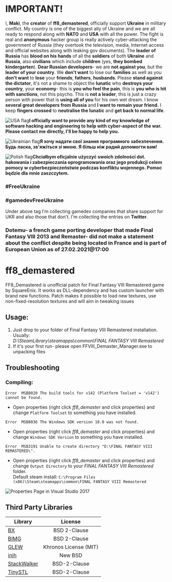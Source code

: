 # IMPORTANT!
I, **Maki**, the **creator** of **ff8_demastered**, officially support **Ukraine** in military conflict. My country is one of the biggest ally of Ukraine and we are all ready to respond along with **NATO** and **USA** with all the power. The fight is real and **anonymous** hacker group is really actively cyber-attacking the government of Russia (they overtook the television, media, Internet access and official websites along with leaking gov documents). The **leader of Russia** has **blood on his hands** of all the **soldiers** of both **Ukraine** and **Russia**, also **civilians** which include **children** (yes, **they bombed kindergarten**). **Dear Russian developers**- we are **not against you**, but the **leader of your country**. We **don't want** to lose our **families** as well as you **don't want** to **lose** your **friends**, **fathers**, **husbands**. Please **stand against the dictator**, it's not a shame to object the **lunatic** who **destroys your country**, your **economy**- this is **you who feel the pain**, this is **you who is hit with sanctions**, not this psycho. This is **not a leader**, this is just a crazy person with power that is **using all of you** for his own wet dream. I know **several great developers from Russia** and **I want to remain your friend.** I keep **fingers crossed** to **neutralise the lunatic** and **get back to normal life**. 

![USA flag](https://mgomulak.pl/f/flag22_64.jpg)**I officially want to provide any kind of my knowledge of software hacking and engineering to help with cyber-aspect of the war. Please contact me directly, I'll be happy to help you.** 

![Ukrainian flag](https://mgomulak.pl/f/flag46_64.jpg)**Я хочу надати свої знання програмного забезпечення. Будь ласка, зв'яжіться зі мною. Я більш ніж радий допомогти вам!**

![Polish flag](https://mgomulak.pl/f/flag70_64.jpg)**Chciałbym oficjalnie użyczyć swoich zdolności dot. hakowania i zabezpieczania oprogramowania oraz jego produkcji celem pomocy w cyberbezpieczeństwie podczas konfliktu wojennego. Pomoc będzie dla mnie zaszczytem.** 
### #FreeUkraine
### #gamedevFreeUkraine
Under above tag I'm collecting gamedev companies that share support for UKR and also those that don't. I'm collecting the entries on **Twitter**. 

### Dotemu- a french game porting developer that made Final Fantasy VIII 2013 and Remaster- did not make a statement about the conflict despite being located in France and is part of European Union as of 27.02.2021@17:00

# ff8_demastered
FF8_Demastered is unofficial patch for Final Fantasy VIII Remastered game by SquareEnix. It works as DLL-dependency and has custom launcher with brand new functions. Patch makes it possible to load new textures, use non-fixed-resolution textures and will aim in tweaking issues

## Usage:
1. Just drop to your folder of Final Fantasy VIII Remastered installation.
Usually:<br/>
_D:\SteamLibrary\steamapps\common\FINAL FANTASY VIII Remastered_<br/>
2. If it's your first run- please open FFVIII_Demaster_Manager.exe to unpacking files

## Troubleshooting
### Compiling:
`Error	MSB8020	The build tools for v142 (Platform Toolset = 'v142') cannot be found.`<br/>
  - Open properties (right click _ff8_demaster_ and click properties) and change `Platform Toolset` to something you have installed.

`Error	MSB8036	The Windows SDK version 10.0 was not found.`<br/>
  - Open properties (right click _ff8_demaster_ and click properties) and change `Windows SDK Version` to something you have installed.

`Error	MSB3191	Unable to create directory "D:\FINAL FANTASY VIII REMASTERED\".`<br/>
  - Open properties (right click _ff8_demaster_ and click properties) and change `Output Directory` to your _FINAL FANTASY VIII Remastered_ folder.<br/>
Default steam install: `C:\Program Files (x86)\Steam\steamapps\common\FINAL FANTASY VIII Remastered`


![Properties Page in Visual Studio 2017](https://cdn.discordapp.com/attachments/622172784667394052/628892957327753216/unknown.png)

## Third Party Libraries

| Library                                                      | License               |
| ------------------------------------------------------------ |:---------------------:|
| [BX](https://github.com/bkaradzic/bx)                        | BSD 2-Clause          |
| [BIMG](https://github.com/bkaradzic/bimg)                    | BSD 2-Clause          |
| [GLEW](https://github.com/nigels-com/glew)                   | Khronos License (MIT) |
| [inih](https://github.com/jtilly/inih)                       | New BSD               |
| [StackWalker](https://github.com/JochenKalmbach/StackWalker) | BSD-2-Clause          |
| [TinySTL](https://github.com/mendsley/tinystl)               | BSD-2-Clause          |<!-- no longer used?-->
